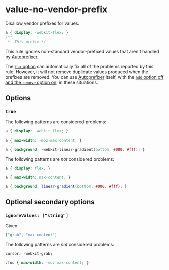 # value-no-vendor-prefix

Disallow vendor prefixes for values.

<!-- prettier-ignore -->
```css
a { display: -webkit-flex; }
/**           ↑
 *  This prefix */
```

This rule ignores non-standard vendor-prefixed values that aren't handled by [Autoprefixer](https://github.com/postcss/autoprefixer).

The [`fix` option](../../../docs/user-guide/options.md#fix) can automatically fix all of the problems reported by this rule. However, it will not remove duplicate values produced when the prefixes are removed. You can use [Autoprefixer](https://github.com/postcss/autoprefixer) itself, with the [`add` option off and the `remove` option on](https://github.com/postcss/autoprefixer#options), in these situations.

## Options

### `true`

The following patterns are considered problems:

<!-- prettier-ignore -->
```css
a { display: -webkit-flex; }
```

<!-- prettier-ignore -->
```css
a { max-width: -moz-max-content; }
```

<!-- prettier-ignore -->
```css
a { background: -webkit-linear-gradient(bottom, #000, #fff); }
```

The following patterns are _not_ considered problems:

<!-- prettier-ignore -->
```css
a { display: flex; }
```

<!-- prettier-ignore -->
```css
a { max-width: max-content; }
```

<!-- prettier-ignore -->
```css
a { background: linear-gradient(bottom, #000, #fff); }
```

## Optional secondary options

### `ignoreValues: ["string"]`

Given:

```json
["grab", "max-content"]
```

The following patterns are _not_ considered problems:

<!-- prettier-ignore -->
```css
cursor: -webkit-grab;
```

<!-- prettier-ignore -->
```css
.foo { max-width: -moz-max-content; }
```
